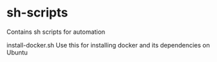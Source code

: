 # sh-scripts
 Contains sh scripts for automation


install-docker.sh
Use this for installing docker and its dependencies on Ubuntu
